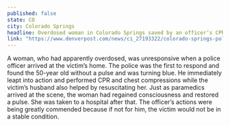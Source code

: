 ```yaml
---
published: false
state: CO
city: Colorado Springs
headline: Overdosed woman in Colorado Springs saved by an officer’s CPR efforts
link: "https://www.denverpost.com/news/ci_27193322/colorado-springs-police-cop-revived-dying-apparently-overdosed"
---
```


A woman, who had apparently overdosed, was unresponsive when a police officer arrived at the victim’s home. The police was the first to respond and found the 50-year old without a pulse and was turning blue. He immediately leapt into action and performed CPR and chest compressions while the victim’s husband also helped by resuscitating her. Just as paramedics arrived at the scene, the woman had regained consciousness and restored a pulse. She was taken to a hospital after that. The officer’s actions were being greatly commended because if not for him, the victim would not be in a stable condition. 